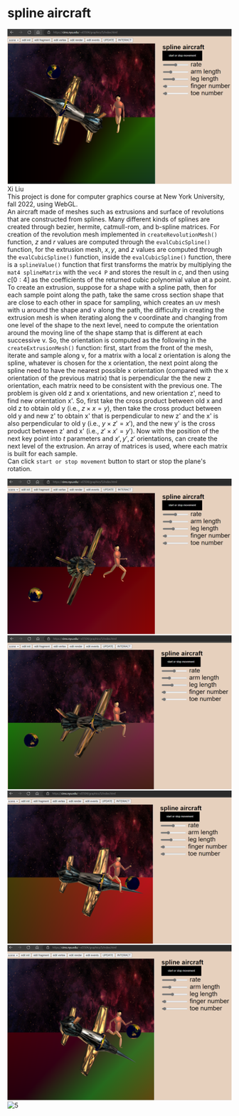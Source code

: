 # spline aircraft

![0](img/0.png)
Xi Liu<br>
This project is done for computer graphics course at New York University, fall 2022, using WebGL.<br>
An aircraft made of meshes such as extrusions and surface of revolutions that are constructed from splines. Many different kinds of splines are created through bezier, hermite, catmull-rom, and b-spline matrices. For creation of the revolution mesh implemented in ```createRevolutionMesh()``` function, $z$ and $r$ values are computed through the ```evalCubicSpline()``` function, for the extrusion mesh, $x, y$, and $z$ values are computed through the ```evalCubicSpline()``` function, inside the ```evalCubicSpline()``` function, there is a ```splineValue()``` function that first transforms the matrix by multiplying the ```mat4 splineMatrix``` with the ```vec4 P``` and stores the result in $c$, and then using $c[0 : 4]$ as the coefficients of the returned cubic polynomial value at a point. To create an extrusion, suppose for a shape with a spline path, then for each sample point along the path, take the same cross section shape that are close to each other in space for sampling, which creates an uv mesh with u around the shape and v along the path, the difficulty in creating the extrusion mesh is when iterating along the v coordinate and changing from one level of the shape to the next level, need to compute the orientation around the moving line of the shape stamp that is different at each successive v. So, the orientation is computed as the following in the ```createExtrusionMesh()``` function: first, start from the front of the mesh, iterate and sample along v, for a matrix with a local z orientation is along the spline, whatever is chosen for the x orientation, the next point along the spline need to have the nearest possible x orientation (compared with the x orientation of the previous matrix) that is perpendicular the the new z orientation, each matrix need to be consistent with the previous one. The problem is given old z and x orientations, and new orientation z', need to find new orientation x'. So, first take the cross product between old x and old z to obtain old y (i.e., $z \times x = y$), then take the cross product between old y and new z' to obtain x' that is perpendicular to new z' and the x' is also perpendicular to old y (i.e., $y \times z' = x'$), and the new y' is the cross product between z' and x' (i.e., $z' \times x' = y'$). Now with the position of the next key point into $t$ parameters and $x', y', z'$ orientations, can create the next level of the extrusion. An array of matrices is used, where each matrix is built for each sample. <br>
Can click ```start or stop movement``` button to start or stop the plane's rotation.

![1](img/1.png)
![2](img/2.png)
![3](img/3.png)
![4](img/4.png)
![5](img/5.png)
